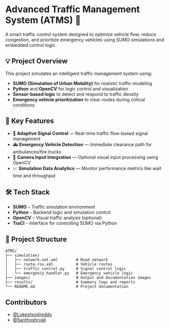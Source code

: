 # Advanced Traffic Management System (ATMS) 🚦

A smart traffic control system designed to optimize vehicle flow, reduce congestion, and prioritize emergency vehicles using SUMO simulations and embedded control logic.

## 💡 Project Overview

This project simulates an intelligent traffic management system using:
- **SUMO (Simulation of Urban Mobility)** for realistic traffic modeling
- **Python** and **OpenCV** for logic control and visualization
- **Sensor-based logic** to detect and respond to traffic density
- **Emergency vehicle prioritization** to clear routes during critical conditions

## 🎯 Key Features

- 🔁 **Adaptive Signal Control** — Real-time traffic flow-based signal management
- 🚑 **Emergency Vehicle Detection** — Immediate clearance path for ambulances/fire trucks
- 🎥 **Camera Input Integration** — Optional visual input processing using OpenCV
- 📈 **Simulation Data Analytics** — Monitor performance metrics like wait time and throughput

## 🛠️ Tech Stack

- **SUMO** – Traffic simulation environment
- **Python** – Backend logic and simulation control
- **OpenCV** – Visual traffic analysis (optional)
- **TraCI** – Interface for controlling SUMO via Python

## 📁 Project Structure

```plaintext
ATMS/
├── simulation/
│   ├── network.net.xml        # Road network
│   ├── route.rou.xml          # Vehicle routes
│   ├── traffic_control.py     # Signal control logic
│   └── emergency_handler.py   # Emergency vehicle logic
├── images/                    # Output and documentation images
├── results/                   # Summary logs and reports
└── README.md                  # Project documentation
```


## Contributors

- [@Lokeshpolireddy](https://github.com/Lokeshpolireddy)
- [@Santhoshryali](https://github.com/Santhoshryali)
